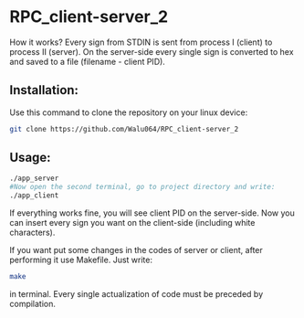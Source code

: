# RPC_client-server_2

How it works? Every sign from STDIN is sent from process I (client) to process II (server). On the server-side every
single sign is converted to hex and saved to a file (filename - client PID).

## Installation:
Use this command to clone the repository on your linux device:
```bash
git clone https://github.com/Walu064/RPC_client-server_2
```

## Usage:
```bash
./app_server
#Now open the second terminal, go to project directory and write:
./app_client
```
If everything works fine, you will see client PID on the server-side. Now you can insert every sign you want on the
client-side (including white characters).

If you want put some changes in the codes of server or client, after performing it use Makefile. Just write:
```bash
make
```
in terminal. Every single actualization of code must be preceded by compilation.
